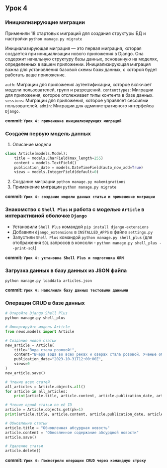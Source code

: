 ## Урок 4

### Инициализирующие миграции
Применили 18 стартовых миграций для создания структуры БД и настройки
`python manage.py migrate`

Инициализирующая миграция — это первая миграция, которая создается при инициализации нового приложения в Django.
Она содержит начальную структуру базы данных, основанную на моделях, определенных в вашем приложении.
Инициализирующая миграция важна для установления базовой схемы базы данных, с которой будет работать ваше приложение.

`auth`: Миграции для приложения аутентификации, которое включает модели пользователей, групп и разрешений.
`contenttypes`: Миграции для приложения, которое отслеживает типы контента в базе данных.
`sessions`: Миграции для приложения, которое управляет сессиями пользователей.
`admin`: Миграции для административного интерфейса `Django`.

**commit: `Урок 4: применение инициализирующих миграций`**

### Создаём первую модель данных
1. Описание модели
```python
class Article(models.Model):
    title = models.CharField(max_length=255)
    content = models.TextField()
    publication_date = models.DateTimeField(auto_now_add=True)
    views = models.IntegerField(default=0)
```
2. Создание миграции
`python manage.py makemigrations`
3. Применение миграции
`python manage.py migrate`

**commit: `Урок 4: создание модели данных статьи и применение миграции`**

### Знакомство с `Shell Plus` и работа с моделью `Article` в интерактивной оболочке `Django`
- Установили `Shell Plus` командой `pip install django-extensions`
- Добавили `django_extensions` в `INSTALLED_APPS` в файле `settings.py`
- Запустили `Shell Plus` командой `python manage.py shell_plus`
(для отображения `SQL` запросов в консоли - `python manage.py shell_plus --print-sql`)

**commit: `Урок 4: установка Shell Plus и подготовка ORM`**

### Загрузка данных в базу данных из JSON файла
`python manage.py loaddata articles.json`

**commit: `Урок 4: Наполнили базу данных тестовыми данными`**

### Операции CRUD в базе данных
```python
# Откройте Django Shell Plus
python manage.py shell_plus

# Импортируйте модель Article
from news.models import Article

# Создание новой статьи
new_article = Article(
    title="Вода стала розовой!",
    content="Вчера вода во всех реках и озерах стала розовой. Ученые обещают найти причину этого явления.",
    publication_date="2023-10-31T12:00:00Z",
    views=0
)
new_article.save()

# Чтение всех статей
all_articles = Article.objects.all()
for article in all_articles:
    print(article.title, article.content, article.publication_date, article.views)

# Чтение одной статьи по её ID
article = Article.objects.get(pk=1)
print(article.title, article.content, article.publication_date, article.views)

# Обновление статьи
article.title = "Обновленная абсурдная новость"
article.content = "Обновленное содержание абсурдной новости"
article.save()

# Удаление статьи
article.delete()
```

**commit: `Урок 4: Посмотрели операции CRUD через командную строку`**